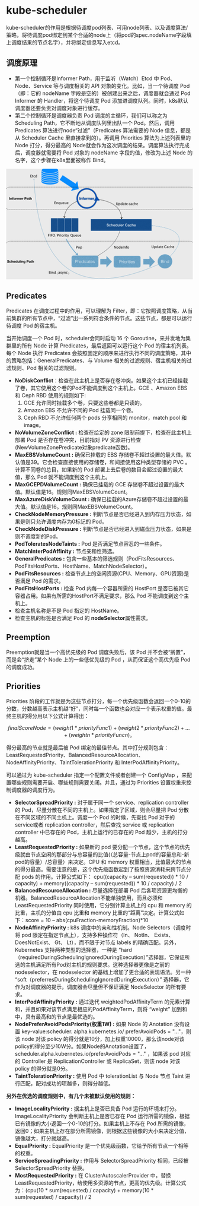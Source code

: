 # kube-scheduler
kube-scheduler的作用是根据待调度pod列表、可用node列表、以及调度算法/策略，将待调度pod绑定到某个合适的node上（将pod的spec.nodeName字段填上调度结果的节点名字），并将绑定信息写入etcd。

## 调度原理

- 第一个控制循环是Informer Path，用于监听（Watch）Etcd 中 Pod、Node、Service 等与调度相关的 API 对象的变化。比如，当一个待调度 Pod（即：它的 nodeName 字段是空的）被创建出来之后，调度器就会通过 Pod Informer 的 Handler，将这个待调度 Pod 添加进调度队列。同时，k8s默认调度器还要负责对调度对象进行缓存。
- 第二个控制循环是调度器负责 Pod 调度的主循环，我们可以称之为 Scheduling Path，它不断地从调度队列里出队一个 Pod。然后，调用 Predicates 算法进行node“过滤”（Predicates 算法需要的 Node 信息，都是从 Scheduler Cache 里直接拿到的）。再调用 Priorities 算法为上述列表里的 Node 打分，得分最高的 Node就会作为这次调度的结果。调度算法执行完成后，调度器就需要将 Pod 对象的 nodeName 字段的值，修改为上述 Node 的名字，这个步骤在k8s里面被称作 Bind。

![image-20200131150155419](figures/image-20200131150155419.png)

## Predicates

Predicates 在调度过程中的作用，可以理解为 Filter，即：它按照调度策略，从当前集群的所有节点中，“过滤”出一系列符合条件的节点。这些节点，都是可以运行待调度 Pod 的宿主机。

当开始调度一个 Pod 时，scheduler会同时启动 16 个 Goroutine，来并发地为集群里的所有 Node 计算 Predicates，最后返回可以运行这个 Pod 的宿主机列表。每个 Node 执行 Predicates 会按照固定的顺序来进行执行不同的调度策略，其中的策略包括：GeneralPredicates、与 Volume 相关的过滤规则、宿主机相关的过滤规则、Pod 相关的过滤规则。

- **NoDiskConflict**：检查在此主机上是否存在卷冲突。如果这个主机已经挂载了卷，其它使用这个卷的Pod不能调度到这个主机上。GCE 、Amazon EBS 和 Ceph RBD 使用的规则如下: 
  1. GCE 允许同时挂载多个卷，只要这些卷都是只读的。
  2. Amazon EBS 不允许不同的 Pod 挂载同一个卷。
  3. Ceph RBD 不允许任何两个 pods 分享相同的 monitor，match pool 和 image。
- **NoVolumeZoneConflict :**  检查在给定的 zone 限制前提下，检查在此主机上部署 Pod 是否存在卷冲突，目前指对 PV 资源进行检查(NewVolumeZonePredicate对象predicate函数)。
- **MaxEBSVolumeCount :**  确保已挂载的 EBS 存储卷不超过设置的最大值。默认值是39。它会检查直接使用的存储卷，和间接使用这种类型存储的 PVC 。计算不同卷的总目，如果新的 Pod 部署上去后卷的数目会超过设置的最大值，那么 Pod 就不能调度到这个主机上。
- **MaxGCEPDVolumeCount :**  确保已挂载的 GCE 存储卷不超过设置的最大值。默认值是16。规则同MaxEBSVolumeCount。
- **MaxAzureDiskVolumeCount :**  确保已挂载的Azure存储卷不超过设置的最大值。默认值是16。规则同MaxEBSVolumeCount。
- **CheckNodeMemoryPressure :**  判断节点是否已经进入到内存压力状态，如果是则只允许调度内存为0标记的 Pod。
- **CheckNodeDiskPressure :**  判断节点是否已经进入到磁盘压力状态，如果是则不调度新的Pod。
- **PodToleratesNodeTaints :**  Pod 是否满足节点容忍的一些条件。
- **MatchInterPodAffinity :**  节点亲和性筛选。
- **GeneralPredicates :**  包含一些基本的筛选规则（PodFitsResources、PodFitsHostPorts、HostName、MatchNodeSelector）。
- **PodFitsResources :** 检查节点上的空闲资源(CPU、Memory、GPU资源)是否满足 Pod 的需求。
- **PodFitsHostPorts :** 检查 Pod 内每一个容器所需的 HostPort 是否已被其它容器占用。如果有所需的HostPort不满足要求，那么 Pod 不能调度到这个主机上。
- 检查主机名称是不是 Pod 指定的 HostName。
- 检查主机的标签是否满足 Pod 的 **nodeSelector**属性需求。

## Preemption

Preemption就是当一个高优先级的 Pod 调度失败后，该 Pod 并不会被“搁置”，而是会“挤走”某个 Node 上的一些低优先级的 Pod ，从而保证这个高优先级 Pod 的调度成功。

## Priorities

Priorities 阶段的工作就是为这些节点打分，每一个优先级函数会返回一个0-10的分数，分数越高表示主机越“好”，同时每一个函数也会对应一个表示权重的值。最终主机的得分用以下公式计算得出：

```math
finalScoreNode = (weight1 * priorityFunc1) + (weight2 * priorityFunc2) + … + (weightn * priorityFuncn)。
```

得分最高的节点就是最后被 Pod 绑定的最佳节点。其中打分规则包含：LeastRequestedPriority、BalancedResourceAllocation、NodeAffinityPriority、TaintTolerationPriority 和 InterPodAffinityPriority。

可以通过为 kube-scheduler 指定一个配置文件或者创建一个 ConfigMap ，来配置哪些规则需要开启、哪些规则需要关闭。并且，通过为 Priorities 设置权重来控制调度器的调度行为。

- **SelectorSpreadPriority :** 对于属于同一个  service、replication controller 的 Pod，尽量分散在不同的主机上。如果指定了区域，则会尽量把 Pod  分散在不同区域的不同主机上。调度一个 Pod 的时候，先查找 Pod 对于的 service或者 replication  controller，然后查找 service 或 replication controller 中已存在的 Pod，主机上运行的已存在的  Pod 越少，主机的打分越高。
- **LeastRequestedPriority :** 如果新的 pod  要分配一个节点，这个节点的优先级就由节点空闲的那部分与总容量的比值(（总容量-节点上pod的容量总和-新pod的容量）/总容量）来决定。CPU 和 memory 权重相当，比值最大的节点的得分最高。需要注意的是，这个优先级函数起到了按照资源消耗来跨节点分配 pods 的作用。计算公式如下：
  cpu((capacity – sum(requested)) * 10 / capacity) + memory((capacity – sum(requested)) * 10 / capacity) / 2
- **BalancedResourceAllocation :** 尽量选择在部署 Pod  后各项资源更均衡的机器。BalancedResourceAllocation不能单独使用，而且必须和  LeastRequestedPriority 同时使用，它分别计算主机上的 cpu 和 memory 的比重，主机的分值由 cpu 比重和  memory 比重的“距离”决定。计算公式如下：score = 10 – abs(cpuFraction-memoryFraction)*10
- **NodeAffinityPriority :** k8s 调度中的亲和性机制。Node Selectors（调度时将 pod 限定在指定节点上），支持多种操作符（In、 NotIn、 Exists、DoesNotExist、  Gt、 Lt），而不限于对节点 labels 的精确匹配。另外，Kubernetes 支持两种类型的选择器，一种是 “hard（requiredDuringSchedulingIgnoredDuringExecution）”选择器，它保证所选的主机满足所有Pod对主机的规则要求。这种选择器更像是之前的 nodeselector，在 nodeselector  的基础上增加了更合适的表现语法。另一种 “soft（preferresDuringSchedulingIgnoredDuringExecution）”  选择器，它作为对调度器的提示，调度器会尽量但不保证满足 NodeSelector 的所有要求。
- **InterPodAffinityPriority :** 通过迭代 weightedPodAffinityTerm 的元素计算和，并且如果对该节点满足相应的PodAffinityTerm，则将 “weight” 加到和中，具有最高和的节点是最优选的。
- **NodePreferAvoidPodsPriority(权重1W) :** 如果 Node 的  Anotation 没有设置 key-value:scheduler. alpha.kubernetes.io/ preferAvoidPods = "..."，则该 node 对该 policy  的得分就是10分，加上权重10000，那么该node对该policy的得分至少10W分。如果Node的Anotation设置了，scheduler.alpha.kubernetes.io/preferAvoidPods = "..." ，如果该 pod 对应的 Controller 是 ReplicationController 或 ReplicaSet，则该 node 对该 policy 的得分就是0分。
- **TaintTolerationPriority :** 使用 Pod 中 tolerationList 与 Node 节点 Taint 进行匹配，配对成功的项越多，则得分越低。

**另外在优选的调度规则中，有几个未被默认使用的规则：**

- **ImageLocalityPriority :** 据主机上是否已具备 Pod  运行的环境来打分。ImageLocalityPriority 会判断主机上是否已存在 Pod  运行所需的镜像，根据已有镜像的大小返回一个0-10的打分。如果主机上不存在 Pod  所需的镜像，返回0；如果主机上存在部分所需镜像，则根据这些镜像的大小来决定分值，镜像越大，打分就越高。
- **EqualPriority :** EqualPriority 是一个优先级函数，它给予所有节点一个相等的权重。
- **ServiceSpreadingPriority :** 作用与 SelectorSpreadPriority 相同，已经被 SelectorSpreadPriority 替换。
- **MostRequestedPriority :** 在  ClusterAutoscalerProvider 中，替换  LeastRequestedPriority，给使用多资源的节点，更高的优先级。计算公式为：(cpu(10 * sum(requested) / capacity) + memory(10 * sum(requested) / capacity)) / 2

